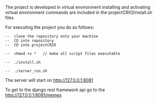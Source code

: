The project is developed in virtual environment
installing and activating virtual environment commands are included in the projectCRIO/install.sh files

For executing the project you do as follows:

    --  clone the repository onto your machine
    --  CD into repository
    --  CD into projectCRIO
    
    --  chmod +x *   // make all script files executable
    
    --  ./install.sh
    
    --  ./server_run.sh
    
    
The server will start on http://127.0.0.1:8081

To get to the django rest framework api go to the  http://127.0.0.1:8081/memes



